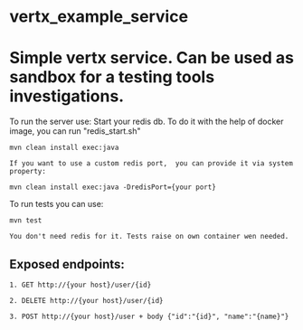 # vertx_example_service

<h1>Simple vertx service. Can be used as sandbox for a testing tools investigations.</h1>

To run the server use:
    Start your redis db.
    To do it with the help of docker image, you can run "redis_start.sh"
    
    mvn clean install exec:java
    
    If you want to use a custom redis port,  you can provide it via system property:
    
    mvn clean install exec:java -DredisPort={your port}
    
To run tests you can use:

    mvn test

    You don't need redis for it. Tests raise on own container wen needed.

<h2>Exposed endpoints:</h2>
    
    1. GET http://{your host}/user/{id}
    
    2. DELETE http://{your host}/user/{id}
    
    3. POST http://{your host}/user + body {"id":"{id}", "name":"{name}"}
        
